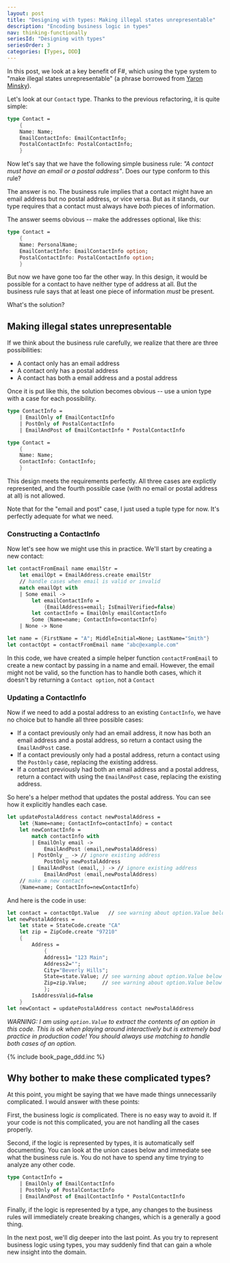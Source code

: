 ```yaml
---
layout: post
title: "Designing with types: Making illegal states unrepresentable"
description: "Encoding business logic in types"
nav: thinking-functionally
seriesId: "Designing with types"
seriesOrder: 3
categories: [Types, DDD]
---
```


In this post, we look at a key benefit of F#, which using the type system to "make illegal states unrepresentable" (a phrase borrowed from [Yaron Minsky](https://ocaml.janestreet.com/?q=node/85)).

Let's look at our `Contact` type. Thanks to the previous refactoring, it is quite simple:

```fsharp
type Contact = 
    {
    Name: Name;
    EmailContactInfo: EmailContactInfo;
    PostalContactInfo: PostalContactInfo;
    }
```     

Now let's say that we have the following simple business rule: *"A contact must have an email or a postal address"*. Does our type conform to this rule?

The answer is no. The business rule implies that a contact might have an email address but no postal address, or vice versa. But as it stands, our type requires that a contact must always have *both* pieces of information. 

The answer seems obvious -- make the addresses optional, like this:

```fsharp
type Contact = 
    {
    Name: PersonalName;
    EmailContactInfo: EmailContactInfo option;
    PostalContactInfo: PostalContactInfo option;
    }
```     

But now we have gone too far the other way. In this design, it would be possible for a contact to have neither type of address at all. But the business rule says that at least one piece of information *must* be present.

What's the solution?
   
## Making illegal states unrepresentable 

If we think about the business rule carefully, we realize that there are three possibilities:

* A contact only has an email address
* A contact only has a postal address
* A contact has both a email address and a postal address

Once it is put like this, the solution becomes obvious -- use a union type with a case for each possibility.

```fsharp
type ContactInfo = 
    | EmailOnly of EmailContactInfo
    | PostOnly of PostalContactInfo
    | EmailAndPost of EmailContactInfo * PostalContactInfo

type Contact = 
    {
    Name: Name;
    ContactInfo: ContactInfo;
    }
```     

This design meets the requirements perfectly. All three cases are explictly represented, and the fourth possible case (with no email or postal address at all) is not allowed.

Note that for the "email and post" case, I just used a tuple type for now. It's perfectly adequate for what we need.

### Constructing a ContactInfo

Now let's see how we might use this in practice. We'll start by creating a new contact:

```fsharp
let contactFromEmail name emailStr = 
    let emailOpt = EmailAddress.create emailStr
    // handle cases when email is valid or invalid
    match emailOpt with
    | Some email -> 
        let emailContactInfo = 
            {EmailAddress=email; IsEmailVerified=false}
        let contactInfo = EmailOnly emailContactInfo 
        Some {Name=name; ContactInfo=contactInfo}
    | None -> None

let name = {FirstName = "A"; MiddleInitial=None; LastName="Smith"}
let contactOpt = contactFromEmail name "abc@example.com"
```     

In this code, we have created a simple helper function `contactFromEmail` to create a new contact by passing in a name and email.
However, the email might not be valid, so the function has to handle both cases, which it doesn't by returning a `Contact option`, not a `Contact`

### Updating a ContactInfo

Now if we need to add a postal address to an existing `ContactInfo`, we have no choice but to handle all three possible cases:

* If a contact previously only had an email address, it now has both an email address and a postal address, so return a contact using the `EmailAndPost` case.
* If a contact previously only had a postal address, return a contact using the `PostOnly` case, replacing the existing address.
* If a contact previously had both an email address and a postal address, return a contact with using the `EmailAndPost` case, replacing the existing address.

So here's a helper method that updates the postal address. You can see how it explicitly handles each case.

```fsharp
let updatePostalAddress contact newPostalAddress = 
    let {Name=name; ContactInfo=contactInfo} = contact
    let newContactInfo =
        match contactInfo with
        | EmailOnly email ->
            EmailAndPost (email,newPostalAddress) 
        | PostOnly _ -> // ignore existing address
            PostOnly newPostalAddress 
        | EmailAndPost (email,_) -> // ignore existing address
            EmailAndPost (email,newPostalAddress) 
    // make a new contact
    {Name=name; ContactInfo=newContactInfo}
```     

And here is the code in use:

```fsharp
let contact = contactOpt.Value   // see warning about option.Value below
let newPostalAddress = 
    let state = StateCode.create "CA"
    let zip = ZipCode.create "97210"
    {   
        Address = 
            {
            Address1= "123 Main";
            Address2="";
            City="Beverly Hills";
            State=state.Value; // see warning about option.Value below
            Zip=zip.Value;     // see warning about option.Value below
            }; 
        IsAddressValid=false
    }
let newContact = updatePostalAddress contact newPostalAddress
```     

*WARNING: I am using `option.Value` to extract the contents of an option in this code. 
This is ok when playing around interactively but is extremely bad practice in production code! You should always use matching to handle both cases of an option.*

{% include book_page_ddd.inc %}

## Why bother to make these complicated types? 

At this point, you might be saying that we have made things unnecessarily complicated. I would answer with these points:

First, the business logic *is* complicated. There is no easy way to avoid it. If your code is not this complicated, you are not handling all the cases properly.

Second, if the logic is represented by types, it is automatically self documenting. You can look at the union cases below and immediate see what the business rule is. You do not have to spend any time trying to analyze any other code.

```fsharp
type ContactInfo = 
    | EmailOnly of EmailContactInfo
    | PostOnly of PostalContactInfo
    | EmailAndPost of EmailContactInfo * PostalContactInfo
```     

Finally, if the logic is represented by a type, any changes to the business rules will immediately create breaking changes, which is a generally a good thing. 

In the next post, we'll dig deeper into the last point. As you try to represent business logic using types, you may suddenly find that can gain a whole new insight into the domain.

